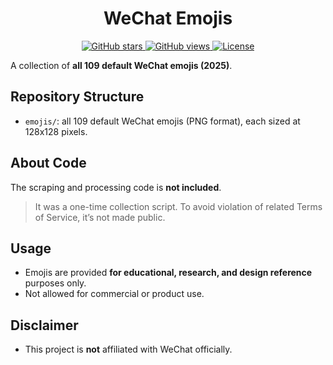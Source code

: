 <h1 align="center">WeChat Emojis</h1>

<p align="center">
    <a href="https://github.com/yang-ym23/WeChat-emojis/stargazers">
        <img src="https://img.shields.io/github/stars/yang-ym23/WeChat-emojis?style=flat&color=red" alt="GitHub stars"/>
    </a>
    <a href="https://github.com/yang-ym23/WeChat-emojis">
        <img src="https://visitor-badge.laobi.icu/badge?page_id=yang-ym23.WeChat-emojis" alt="GitHub views"/>
    </a>
    <a href="LICENSE">
        <img src="https://img.shields.io/badge/license-MIT-yellow.svg" alt="License"/>
    </a>
</p>

A collection of **all 109 default WeChat emojis (2025)**.

## Repository Structure

- `emojis/`: all 109 default WeChat emojis (PNG format), each sized at 128x128 pixels.

## About Code

The scraping and processing code is **not included**.

> It was a one-time collection script. To avoid violation of related Terms of Service, it’s not made public.

## Usage

- Emojis are provided **for educational, research, and design reference** purposes only.
- Not allowed for commercial or product use.

## Disclaimer

- This project is **not** affiliated with WeChat officially.

